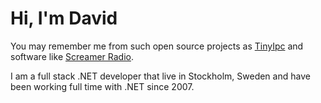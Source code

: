 # Hi, I'm David

You may remember me from such open source projects as [TinyIpc](https://github.com/steamcore/TinyIpc) and software like [Screamer Radio](https://www.screamer-radio.com/).

I am a full stack .NET developer that live in Stockholm, Sweden and have been working full time with .NET since 2007.
